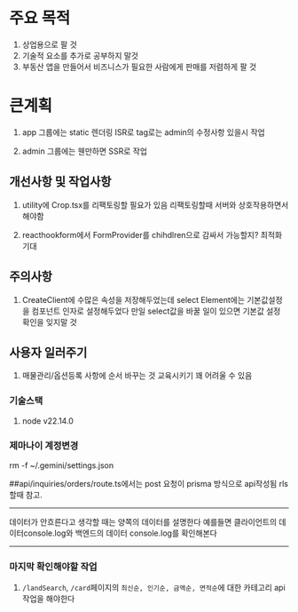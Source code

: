 # 주요 목적
1. 상업용으로 팔 것
2. 기술적 요소를 추가로 공부하지 말것
3. 부동산 앱을 만들어서 비즈니스가 필요한 사람에게 판매를 저렴하게 팔 것

# 큰계획

1. app 그룹에는 static 렌더링 ISR로 tag로는 admin의 수정사항 있을시 작업

2. admin 그룹에는 웬만하면 SSR로 작업



## 개선사항 및 작업사항

1. utility에 Crop.tsx를 리팩토링할 필요가 있음
리팩토링할때 서버와 상호작용하면서 해야함

2. reacthookform에서 FormProvider를 chihdlren으로 감싸서 가능할지? 최적화 기대

## 주의사항
1. CreateClient에 수많은 속성을 저장해두었는데
select Element에는 기본값설정을 컴포넌트 인자로 설정해두었다
만일 select값을 바꿀 일이 있으면 기본값 설정 확인을 잊지말 것


## 사용자 일러주기
1. 매물관리/옵션등록 사항에 순서 바꾸는 것 교육시키기 꽤 어려울 수 있음

### 기술스택
1. node v22.14.0

### 제마나이 계정변경
rm -f ~/.gemini/settings.json

##api/inquiries/orders/route.ts에서는 post 요청이 prisma 방식으로 api작성됨 rls할때 참고.

------
데이터가 안흐른다고 생각할 때는 양쪽의 데이터를 설명한다
예를들면 클라이언트의 데이터console.log와 백엔드의 데이터 console.log를 확인해본다

----------------------
### 마지막 확인해야할 작업
1. `/landSearch`, `/card`페이지의 `최신순, 인기순, 금액순, 면적순`에 대한 카테고리 api작업을 해야한다